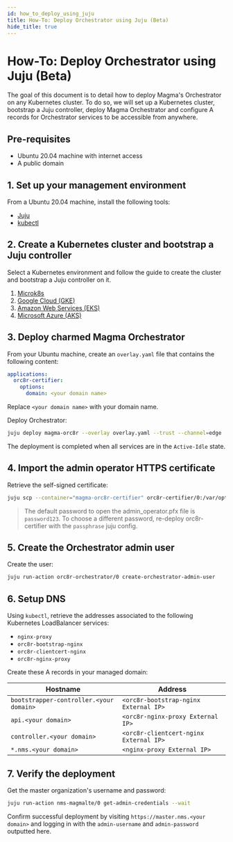 ```yaml
---
id: how_to_deploy_using_juju
title: How-To: Deploy Orchestrator using Juju (Beta)
hide_title: true
---
```


# How-To: Deploy Orchestrator using Juju (Beta)

The goal of this document is to detail how to deploy Magma's Orchestrator on any Kubernetes
cluster. To do so, we will set up a Kubernetes cluster, bootstrap a Juju controller, deploy Magma
Orchestrator and configure A records for Orchestrator services to be accessible from anywhere.

## Pre-requisites

- Ubuntu 20.04 machine with internet access
- A public domain

## 1. Set up your management environment

From a Ubuntu 20.04 machine, install the following tools:

- [Juju](https://juju.is/docs/olm/installing-juju)
- [kubectl](https://kubernetes.io/docs/tasks/tools/install-kubectl-linux/)

## 2. Create a Kubernetes cluster and bootstrap a Juju controller

Select a Kubernetes environment and follow the guide to create the cluster and bootstrap
a Juju controller on it.

1. [Microk8s](https://juju.is/docs/olm/microk8s)
2. [Google Cloud (GKE)](https://juju.is/docs/olm/google-kubernetes-engine-(gke))
3. [Amazon Web Services (EKS)](https://juju.is/docs/olm/amazon-elastic-kubernetes-service-(amazon-eks)#heading--install-the-juju-client)
4. [Microsoft Azure (AKS)](<https://juju.is/docs/olm/azure-kubernetes-service-(azure-aks)>)

## 3. Deploy charmed Magma Orchestrator

From your Ubuntu machine, create an `overlay.yaml` file that contains the following content:

```yaml
applications:
  orc8r-certifier:
    options:
      domain: <your domain name>
```

Replace `<your domain name>` with your domain name.

Deploy Orchestrator:

```bash
juju deploy magma-orc8r --overlay overlay.yaml --trust --channel=edge
```

The deployment is completed when all services are in the `Active-Idle` state.

## 4. Import the admin operator HTTPS certificate

Retrieve the self-signed certificate:

```bash
juju scp --container="magma-orc8r-certifier" orc8r-certifier/0:/var/opt/magma/certs/..data/admin_operator.pfx admin_operator.pfx
```

> The default password to open the admin_operator.pfx file is `password123`. To choose a different
> password, re-deploy orc8r-certifier with the `passphrase` juju config.

## 5. Create the Orchestrator admin user

Create the user:

```bash
juju run-action orc8r-orchestrator/0 create-orchestrator-admin-user
```

## 6. Setup DNS

Using `kubectl`, retrieve the addresses associated to the following Kubernetes LoadBalancer
services:

- `nginx-proxy`
- `orc8r-bootstrap-nginx`
- `orc8r-clientcert-nginx`
- `orc8r-nginx-proxy`

Create these A records in your managed domain:

| Hostname                                | Address                                |
|-----------------------------------------|----------------------------------------|
| `bootstrapper-controller.<your domain>` | `<orc8r-bootstrap-nginx External IP>`  |
| `api.<your domain>`                     | `<orc8r-nginx-proxy External IP>`      |
| `controller.<your domain>`              | `<orc8r-clientcert-nginx External IP>` |
| `*.nms.<your domain>`                   | `<nginx-proxy External IP>`            |

## 7. Verify the deployment

Get the master organization's username and password:

```bash
juju run-action nms-magmalte/0 get-admin-credentials --wait
```

Confirm successful deployment by visiting `https://master.nms.<your domain>` and logging in
with the `admin-username` and `admin-password` outputted here.
